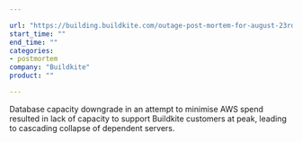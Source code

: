 ```yaml
---

url: "https://building.buildkite.com/outage-post-mortem-for-august-23rd-82b619a3679b"
start_time: ""
end_time: ""
categories:
- postmortem
company: "Buildkite"
product: ""

---
```


Database capacity downgrade in an attempt to minimise AWS spend resulted in lack of capacity to support Buildkite customers at peak, leading to cascading collapse of dependent servers.
